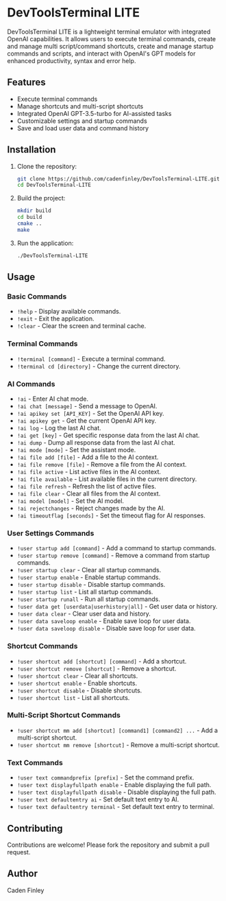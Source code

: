 # DevToolsTerminal LITE

DevToolsTerminal LITE is a lightweight terminal emulator with integrated OpenAI capabilities. It allows users to execute terminal commands, create and manage multi script/command shortcuts, create and manage startup commands and scripts, and interact with OpenAI's GPT models for enhanced productivity, syntax and error help.

## Features

- Execute terminal commands
- Manage shortcuts and multi-script shortcuts
- Integrated OpenAI GPT-3.5-turbo for AI-assisted tasks
- Customizable settings and startup commands
- Save and load user data and command history

## Installation

1. Clone the repository:
    ```sh
    git clone https://github.com/cadenfinley/DevToolsTerminal-LITE.git
    cd DevToolsTerminal-LITE
    ```

2. Build the project:
    ```sh
    mkdir build
    cd build
    cmake ..
    make
    ```

3. Run the application:
    ```sh
    ./DevToolsTerminal-LITE
    ```

## Usage

### Basic Commands

- `!help` - Display available commands.
- `!exit` - Exit the application.
- `!clear` - Clear the screen and terminal cache.

### Terminal Commands

- `!terminal [command]` - Execute a terminal command.
- `!terminal cd [directory]` - Change the current directory.

### AI Commands

- `!ai` - Enter AI chat mode.
- `!ai chat [message]` - Send a message to OpenAI.
- `!ai apikey set [API_KEY]` - Set the OpenAI API key.
- `!ai apikey get` - Get the current OpenAI API key.
- `!ai log` - Log the last AI chat.
- `!ai get [key]` - Get specific response data from the last AI chat.
- `!ai dump` - Dump all response data from the last AI chat.
- `!ai mode [mode]` - Set the assistant mode.
- `!ai file add [file]` - Add a file to the AI context.
- `!ai file remove [file]` - Remove a file from the AI context.
- `!ai file active` - List active files in the AI context.
- `!ai file available` - List available files in the current directory.
- `!ai file refresh` - Refresh the list of active files.
- `!ai file clear` - Clear all files from the AI context.
- `!ai model [model]` - Set the AI model.
- `!ai rejectchanges` - Reject changes made by the AI.
- `!ai timeoutflag [seconds]` - Set the timeout flag for AI responses.

### User Settings Commands

- `!user startup add [command]` - Add a command to startup commands.
- `!user startup remove [command]` - Remove a command from startup commands.
- `!user startup clear` - Clear all startup commands.
- `!user startup enable` - Enable startup commands.
- `!user startup disable` - Disable startup commands.
- `!user startup list` - List all startup commands.
- `!user startup runall` - Run all startup commands.
- `!user data get [userdata|userhistory|all]` - Get user data or history.
- `!user data clear` - Clear user data and history.
- `!user data saveloop enable` - Enable save loop for user data.
- `!user data saveloop disable` - Disable save loop for user data.

### Shortcut Commands

- `!user shortcut add [shortcut] [command]` - Add a shortcut.
- `!user shortcut remove [shortcut]` - Remove a shortcut.
- `!user shortcut clear` - Clear all shortcuts.
- `!user shortcut enable` - Enable shortcuts.
- `!user shortcut disable` - Disable shortcuts.
- `!user shortcut list` - List all shortcuts.

### Multi-Script Shortcut Commands

- `!user shortcut mm add [shortcut] [command1] [command2] ...` - Add a multi-script shortcut.
- `!user shortcut mm remove [shortcut]` - Remove a multi-script shortcut.

### Text Commands

- `!user text commandprefix [prefix]` - Set the command prefix.
- `!user text displayfullpath enable` - Enable displaying the full path.
- `!user text displayfullpath disable` - Disable displaying the full path.
- `!user text defaultentry ai` - Set default text entry to AI.
- `!user text defaultentry terminal` - Set default text entry to terminal.

## Contributing

Contributions are welcome! Please fork the repository and submit a pull request.

## Author

Caden Finley
